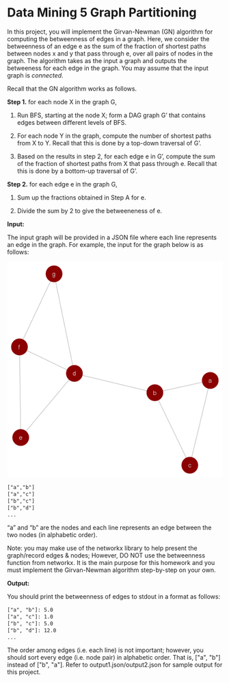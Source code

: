 Data Mining 5 Graph Partitioning
================

In this project, you will implement the Girvan-Newman (GN) algorithm for computing the betweenness of edges in a graph. Here, we consider the betweenness of an edge e as the sum of the fraction of shortest paths between nodes x and y that pass through e, over all pairs of nodes in the graph. The algorithm takes as the input a graph and outputs the betweeness for each edge in the graph. You may assume that the input graph is *connected*.

Recall that the GN algorithm works as follows.

**Step 1.** for each node X in the graph G,

1.  Run BFS, starting at the node X; form a DAG graph G’ that contains edges between different levels of BFS.

2.  For each node Y in the graph, compute the number of shortest paths from X to Y. Recall that this is done by a top-down traversal of G’.

3.  Based on the results in step 2, for each edge e in G’, compute the sum of the fraction of shortest paths from X that pass through e. Recall that this is done by a bottom-up traversal of G’.

**Step 2.** for each edge e in the graph G,

1.  Sum up the fractions obtained in Step A for e.

2.  Divide the sum by 2 to give the betweeneness of e.

**Input:**

The input graph will be provided in a JSON file where each line represents an edge in the graph. For example, the input for the graph below is as follows:

<img src="net.png" style="display: block; margin: auto;" />

    ["a","b"]
    ["a","c"]
    ["b","c"]
    ["b","d"]
    ...

“a” and “b” are the nodes and each line represents an edge between the two nodes (in alphabetic order).

Note: you may make use of the networkx library to help present the graph/record edges & nodes; However, DO NOT use the betweenness function from networkx. It is the main purpose for this homework and you must implement the Girvan-Newman algorithm step-by-step on your own.

**Output:**

You should print the betweenness of edges to stdout in a format as follows:

    ["a", "b"]: 5.0
    ["a", "c"]: 1.0
    ["b", "c"]: 5.0
    ["b", "d"]: 12.0
    ...

The order among edges (i.e. each line) is not important; however, you should sort every edge (i.e. node pair) in alphabetic order. That is, \["a", "b"\] instead of \["b", "a"\]. Refer to output1.json/output2.json for sample output for this project.
